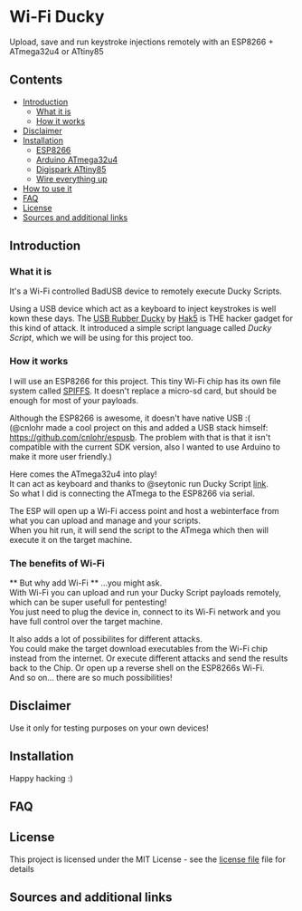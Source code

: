 # Wi-Fi Ducky
Upload, save and run keystroke injections remotely with an ESP8266 + ATmega32u4 or ATtiny85

## Contents
- [Introduction](#introduction)
  - [What it is](#what-it-is)
  - [How it works](#how-it-works)
- [Disclaimer](#disclaimer)
- [Installation](#installation)
  - [ESP8266](#flash-the-esp8266)  
  - [Arduino ATmega32u4](#arduino-atmega32u4)
  - [Digispark ATtiny85](#digispark-aTtiny85)
  - [Wire everything up](#wire-everything-up)
- [How to use it](#how-to-use-it)
- [FAQ](#faq)
- [License](#license)
- [Sources and additional links](#sources-and-additional-links)

## Introduction ##

### What it is

It's a Wi-Fi controlled BadUSB device to remotely execute Ducky Scripts. 

Using a USB device which act as a keyboard to inject keystrokes is well kown these days. 
The [USB Rubber Ducky](https://hakshop.com/products/usb-rubber-ducky-deluxe) by [Hak5](https://www.hak5.org/) is THE hacker gadget for this kind of attack. It introduced a simple script language called *Ducky Script*, which we will be using for this project too.  

### How it works

I will use an ESP8266 for this project. This tiny Wi-Fi chip has its own file system called [SPIFFS](https://github.com/esp8266/Arduino/blob/master/doc/filesystem.md). It doesn't replace a micro-sd card, but should be enough for most of your payloads.  

Although the ESP8266 is awesome, it doesn't have native USB :(  
(@cnlohr made a cool project on this and added a USB stack himself: https://github.com/cnlohr/espusb. The problem with that is that it isn't compatible with the current SDK version, also I wanted to use Arduino to make it more user friendly.)  

Here comes the ATmega32u4 into play!  
It can act as keyboard and thanks to @seytonic run Ducky Script [link](https://github.com/Seytonic/Duckduino-microSD).  
So what I did is connecting the ATmega to the ESP8266 via serial.

The ESP will open up a Wi-Fi access point and host a webinterface from what you can upload and manage and your scripts.  
When you hit run, it will send the script to the ATmega which then will execute it on the target machine.  

### The benefits of Wi-Fi ###

** But why add Wi-Fi ** ...you might ask.  
With Wi-Fi you can upload and run your Ducky Script payloads remotely, which can be super usefull for pentesting!  
You just need to plug the device in, connect to its Wi-Fi network and you have full control over the target machine.  

It also adds a lot of possibilites for different attacks.   
You could make the target download executables from the Wi-Fi chip instead from the internet.
Or execute different attacks and send the results back to the Chip. Or open up a reverse shell on the ESP8266s Wi-Fi.  
And so on... there are so much possibilities!

## Disclaimer

Use it only for testing purposes on your own devices!

## Installation

Happy hacking :)

## FAQ

## License

This project is licensed under the MIT License - see the [license file](LICENSE) file for details

## Sources and additional links

